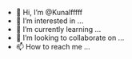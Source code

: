 - 👋 Hi, I’m @Kunalfffff
- 👀 I’m interested in ...
- 🌱 I’m currently learning ...
- 💞️ I’m looking to collaborate on ...
- 📫 How to reach me ...

<!---
Kunalfffff/Kunalfffff is a ✨ special ✨ repository because its `README.md` (this file) appears on your GitHub profile.
You can click the Preview link to take a look at your changes.
--->
